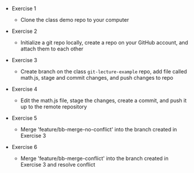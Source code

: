 - Exercise 1
  - Clone the class demo repo to your computer

- Exercise 2
  - Initialize a git repo locally, create a repo on your GitHub account, and attach them to each other

- Exercise 3
  - Create branch on the class `git-lecture-example` repo, add file called math.js, stage and commit changes, and push changes to repo

- Exercise 4
  - Edit the math.js file, stage the changes, create a commit, and push it up to the remote repository

- Exercise 5
  - Merge 'feature/bb-merge-no-conflict' into the branch created in Exercise 3

- Exercise 6
  - Merge 'feature/bb-merge-conflict' into the branch created in Exercise 3 and resolve conflict